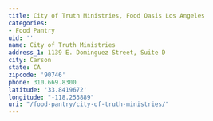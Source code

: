 ```yaml
---
title: City of Truth Ministries, Food Oasis Los Angeles
categories:
- Food Pantry
uid: ''
name: City of Truth Ministries
address_1: 1139 E. Dominguez Street, Suite D
city: Carson
state: CA
zipcode: '90746'
phone: 310.669.8300
latitude: '33.8419672'
longitude: "-118.253889"
uri: "/food-pantry/city-of-truth-ministries/"
---
```


